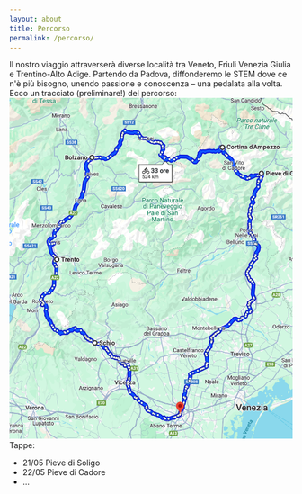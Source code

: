 ```yaml
---
layout: about
title: Percorso
permalink: /percorso/
---
```

Il nostro viaggio attraverserà diverse località tra Veneto, Friuli Venezia Giulia e Trentino-Alto Adige. Partendo da Padova, diffonderemo le STEM dove ce n'è più bisogno, unendo passione e conoscenza – una pedalata alla volta. Ecco un tracciato (preliminare!) del percorso:
![Alt text](/percorso.png)
Tappe: 
- 21/05 Pieve di Soligo
- 22/05 Pieve di Cadore
- ...

